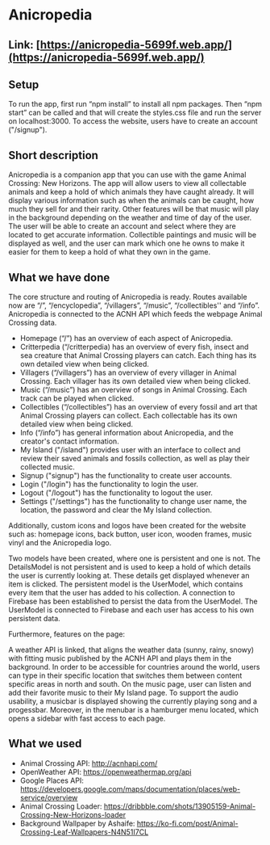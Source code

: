 # Anicropedia

## Link: [https://anicropedia-5699f.web.app/](https://anicropedia-5699f.web.app/)

## Setup
To run the app, first run “npm install” to install all npm packages. Then “npm start” can be called and that will create the styles.css file and run the server on localhost:3000. To access the website, users have to create an account ("/signup").

## Short description
Anicropedia is a companion app that you can use with the game Animal Crossing: New Horizons. The app will allow users to view all collectable animals and keep a hold of which animals they have caught already. It will display various information such as when the animals can be caught, how much they sell for and their rarity. Other features will be that music will play in the background depending on the weather and time of day of the user. The user will be able to create an account and select where they are located to get accurate information. Collectible paintings and music will be displayed as well, and the user can mark which one he owns to make it easier for them to keep a hold of what they own in the game.

## What we have done
The core structure and routing of Anicropedia is ready. Routes available now are “/”, “/encyclopedia”,  “/villagers”, “/music”, “/collectibles'' and “/info”. Anicropedia is connected to the ACNH API which feeds the webpage Animal Crossing data.

- Homepage (“/”) has an overview of each aspect of Anicropedia.
- Critterpedia (“/critterpedia) has an overview of every fish, insect and sea creature that Animal Crossing players can catch. Each thing has its own detailed view when being clicked.
- Villagers (“/villagers”) has an overview of every villager in Animal Crossing. Each villager has its own detailed view when being clicked.
- Music (“/music”) has an overview of songs in Animal Crossing. Each track can be played when clicked.
- Collectibles (“/collectibles”) has an overview of every fossil and art that Animal Crossing players can collect. Each collectable has its own detailed view when being clicked.
- Info (“/info”) has general information about Anicropedia, and the creator's contact information.
- My Island ("/island") provides user with an interface to collect and review their saved animals and fossils collection, as well as play their collected music.
- Signup ("signup") has the functionality to create user accounts.
- Login ("/login") has the functionality to login the user.
- Logout ("/logout") has the functionality to logout the user.
- Settings ("/settings") has the functionality to change user name, the location, the password and clear the My Island collection.


Additionally, custom icons and logos have been created for the website such as: homepage icons, back button, user icon, wooden frames, music vinyl and the Anicropedia logo.
 
Two models have been created, where one is persistent and one is not. The DetailsModel is not persistent and is used to keep a hold of which details the user is currently looking at. These details get displayed whenever an item is clicked. The persistent model is the UserModel, which contains every item that the user has added to his collection.
A connection to Firebase has been established to persist the data from the UserModel. The UserModel is connected to Firebase and each user has access to his own persistent data.

Furthermore, features on the page:

A weather API is linked, that aligns the weather data (sunny, rainy, snowy) with fitting music published by the ACNH API and plays them in the background. In order to be accessible for countries around the world, users can type in their specific location that switches them between content specific areas in north and south. On the music page, user can listen and add their favorite music to their My Island page. To support the audio usability, a musicbar is displayed showing the currently playing song and a progessbar. Moreover, in the menubar is a hamburger menu located, which opens a sidebar with fast access to each page.

## What we used

- Animal Crossing API: http://acnhapi.com/
- OpenWeather API: https://openweathermap.org/api
- Google Places API: https://developers.google.com/maps/documentation/places/web-service/overview
- Animal Crossing Loader: https://dribbble.com/shots/13905159-Animal-Crossing-New-Horizons-loader
- Background Wallpaper by Ashaife: https://ko-fi.com/post/Animal-Crossing-Leaf-Wallpapers-N4N51I7CL
